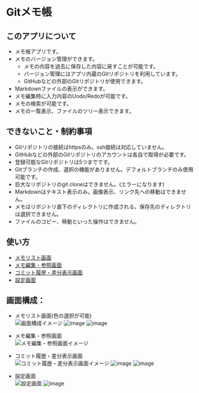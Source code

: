 # Gitメモ帳
## このアプリについて
- メモ帳アプリです。
- メモのバージョン管理ができます。
  - メモの内容を過去に保存した内容に戻すことが可能です。
  - バージョン管理にはアプリ内蔵のGitリポジトリを利用しています。
  - GitHubなどの外部のGitリポジトリが使用できます。
- Markdownファイルの表示ができます。
- メモ編集時に入力内容のUndo/Redoが可能です。
- メモの検索が可能です。
- メモの一覧表示、ファイルのツリー表示できます。

## できないこと・制約事項
- Gitリポジトリの接続はhttpsのみ。ssh接続は対応していません。
- GitHubなどの外部のGitリポジトリのアカウントは各自で取得が必要です。
- 登録可能なGitリポジトリは5つまでです。
- Gitブランチの作成、選択の機能がありません。デフォルトブランチのみ使用可能です。
- 巨大なリポジトリのgit cloneはできません。(エラーになります)
- Markdownはテキスト表示のみ。画像表示、リンク先への移動はできません。
- メモはリポジトリ直下のディレクトリに作成される。保存先のディレクトリは選択できません。
- ファイルのコピー、移動といった操作はできません。

## 使い方
- [メモリスト画面](./list/index.md)
- [メモ編集・参照画面](./editor/index.md)
- [コミット履歴・差分表示画面](./git-log/index.md)
- [設定画面](./settings/index.md)

## 画面構成：
- メモリスト画面(色の選択が可能)  
![画面構成イメージ](./img/list-001.png) ![image](./img/list-002.png) ![image](./img/list-003.png)

- メモ編集・参照画面  
![メモ編集・参照画面イメージ](./img/editor-001.png)

- コミット履歴・差分表示画面  
![コミット履歴・差分表示画面イメージ](./img/git-log-001.png) ![image](./img/git-log-002.png) ![image](./img/git-log-003.png)

- 設定画面  
![設定画面](./img/settings-001.png) ![image](./img/settings-002.png)

